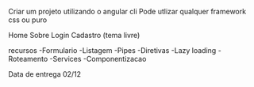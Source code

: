 Criar um projeto utilizando o angular cli
Pode utlizar qualquer framework css ou puro

Home
Sobre
Login
Cadastro (tema livre)

recursos
-Formulario
-Listagem
-Pipes
-Diretivas
-Lazy loading
-Roteamento
-Services
-Componentizacao

Data de entrega 02/12
